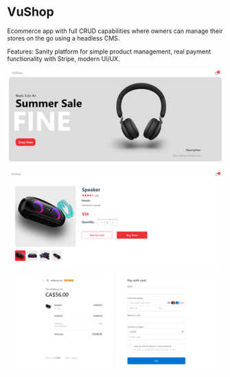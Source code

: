 # VuShop

Ecommerce app with full CRUD capabilities where owners can manage their stores on the go using a headless CMS.

Features: Sanity platform for simple product management, real payment functionality with Stripe, modern UI/UX.

<img src="public\vushop-img1.png">

<img src="public\vushop-img2.png">

<img src="public\vushop-img3.png">
